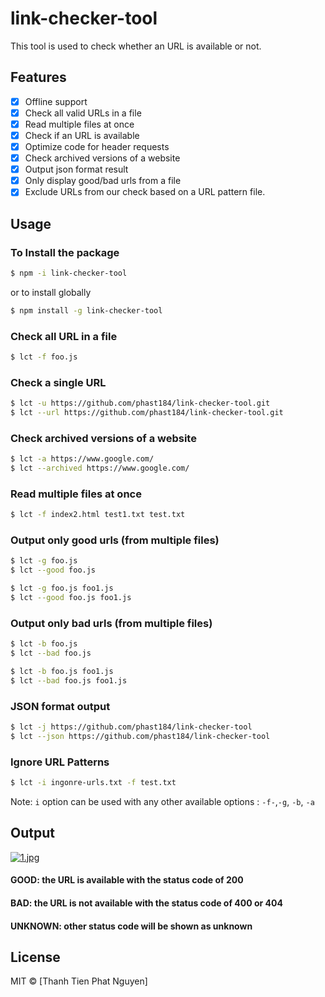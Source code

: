 # link-checker-tool

This tool is used to check whether an URL is available or not.

## Features

- [x] Offline support
- [x] Check all valid URLs in a file
- [x] Read multiple files at once
- [x] Check if an URL is available
- [x] Optimize code for header requests
- [x] Check archived versions of a website
- [x] Output json format result
- [x] Only display good/bad urls from a file
- [x] Exclude URLs from our check based on a URL pattern file.

## Usage

### To Install the package

```sh
$ npm -i link-checker-tool
```

or to install globally

```sh
$ npm install -g link-checker-tool
```

### Check all URL in a file

```sh
$ lct -f foo.js
```

### Check a single URL

```sh
$ lct -u https://github.com/phast184/link-checker-tool.git
$ lct --url https://github.com/phast184/link-checker-tool.git

```

### Check archived versions of a website

```sh
$ lct -a https://www.google.com/
$ lct --archived https://www.google.com/

```

### Read multiple files at once

```sh
$ lct -f index2.html test1.txt test.txt
```

### Output only good urls (from multiple files)

```sh
$ lct -g foo.js
$ lct --good foo.js
```

```sh
$ lct -g foo.js foo1.js
$ lct --good foo.js foo1.js
```

### Output only bad urls (from multiple files)

```sh
$ lct -b foo.js
$ lct --bad foo.js
```

```sh
$ lct -b foo.js foo1.js
$ lct --bad foo.js foo1.js
```

### JSON format output

```sh
$ lct -j https://github.com/phast184/link-checker-tool
$ lct --json https://github.com/phast184/link-checker-tool
```

### Ignore URL Patterns

```sh
$ lct -i ingonre-urls.txt -f test.txt
```

Note: `i` option can be used with any other available options : `-f-`,`-g`, `-b`, `-a`

## Output

[![1.jpg](https://i.postimg.cc/L8wZTJND/1.jpg)](https://postimg.cc/Hr0xWkG8)

#### GOOD: the URL is available with the status code of 200

#### BAD: the URL is not available with the status code of 400 or 404

#### UNKNOWN: other status code will be shown as unknown

## License

MIT © [Thanh Tien Phat Nguyen]
